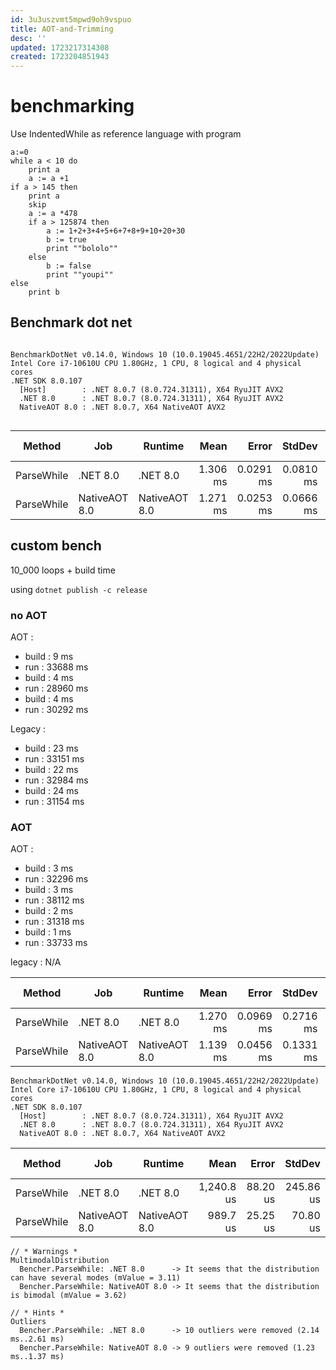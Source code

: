 ```yaml
---
id: 3u3uszvmt5mpwd9oh9vspuo
title: AOT-and-Trimming
desc: ''
updated: 1723217314308
created: 1723204851943
---
```



# benchmarking

Use IndentedWhile as reference language with program 
```
a:=0
while a < 10 do 
	print a
	a := a +1
if a > 145 then
	print a
	skip
	a := a *478
	if a > 125874 then
		a := 1+2+3+4+5+6+7+8+9+10+20+30
		b := true
		print ""bololo""
	else
		b := false
		print ""youpi""
else
	print b
```

## Benchmark dot net

```

BenchmarkDotNet v0.14.0, Windows 10 (10.0.19045.4651/22H2/2022Update)
Intel Core i7-10610U CPU 1.80GHz, 1 CPU, 8 logical and 4 physical cores
.NET SDK 8.0.107
  [Host]        : .NET 8.0.7 (8.0.724.31311), X64 RyuJIT AVX2
  .NET 8.0      : .NET 8.0.7 (8.0.724.31311), X64 RyuJIT AVX2
  NativeAOT 8.0 : .NET 8.0.7, X64 NativeAOT AVX2


```
| Method     | Job           | Runtime       | Mean     | Error     | StdDev    | Median   | Ratio | RatioSD | Gen0     | Gen1     | Allocated | Alloc Ratio |
|----------- |-------------- |-------------- |---------:|----------:|----------:|---------:|------:|--------:|---------:|---------:|----------:|------------:|
| ParseWhile | .NET 8.0      | .NET 8.0      | 1.306 ms | 0.0291 ms | 0.0810 ms | 1.295 ms |  1.00 |    0.09 | 347.6563 | 148.4375 |   1.59 MB |        1.00 |
| ParseWhile | NativeAOT 8.0 | NativeAOT 8.0 | 1.271 ms | 0.0253 ms | 0.0666 ms | 1.249 ms |  0.98 |    0.08 | 312.5000 | 164.0625 |   1.52 MB |        0.96 |


## custom bench

10_000 loops + build time 

using `dotnet publish -c release`

### no AOT

AOT : 
 - build : 9 ms
 - run : 33688 ms
 - build : 4 ms
 - run : 28960 ms
 - build : 4 ms
 - run : 30292 ms

Legacy :
 - build : 23 ms
 - run : 33151 ms
 - build : 22 ms
 - run : 32984 ms
 - build : 24 ms
 - run : 31154 ms


### AOT

AOT : 
 - build : 3 ms
 - run : 32296 ms
 - build : 3 ms
 - run : 38112 ms
 - build : 2 ms
 - run : 31318 ms
 - build : 1 ms
 - run : 33733 ms
  


legacy : N/A



| Method     | Job           | Runtime       | Mean     | Error     | StdDev    | Median   | Ratio | RatioSD | Gen0     | Gen1    | Allocated | Alloc Ratio |
|----------- |-------------- |-------------- |---------:|----------:|----------:|---------:|------:|--------:|---------:|--------:|----------:|------------:|
| ParseWhile | .NET 8.0      | .NET 8.0      | 1.270 ms | 0.0969 ms | 0.2716 ms | 1.163 ms |  1.04 |    0.28 | 296.8750 | 93.7500 |   1.39 MB |        1.00 |
| ParseWhile | NativeAOT 8.0 | NativeAOT 8.0 | 1.139 ms | 0.0456 ms | 0.1331 ms | 1.086 ms |  0.93 |    0.19 | 332.0313 |  3.9063 |   1.33 MB |        0.96 |

```
BenchmarkDotNet v0.14.0, Windows 10 (10.0.19045.4651/22H2/2022Update)
Intel Core i7-10610U CPU 1.80GHz, 1 CPU, 8 logical and 4 physical cores
.NET SDK 8.0.107
  [Host]        : .NET 8.0.7 (8.0.724.31311), X64 RyuJIT AVX2
  .NET 8.0      : .NET 8.0.7 (8.0.724.31311), X64 RyuJIT AVX2
  NativeAOT 8.0 : .NET 8.0.7, X64 NativeAOT AVX2
```

| Method     | Job           | Runtime       | Mean       | Error    | StdDev    | Median     | Ratio | RatioSD | Gen0     | Gen1    | Allocated | Alloc Ratio |
|----------- |-------------- |-------------- |-----------:|---------:|----------:|-----------:|------:|--------:|---------:|--------:|----------:|------------:|
| ParseWhile | .NET 8.0      | .NET 8.0      | 1,240.8 us | 88.20 us | 245.86 us | 1,160.3 us |  1.03 |    0.27 | 302.7344 | 87.8906 |   1.39 MB |        1.00 |
| ParseWhile | NativeAOT 8.0 | NativeAOT 8.0 |   989.7 us | 25.25 us |  70.80 us |   987.3 us |  0.82 |    0.15 | 326.1719 | 46.8750 |   1.33 MB |        0.96 |
```
// * Warnings *
MultimodalDistribution
  Bencher.ParseWhile: .NET 8.0      -> It seems that the distribution can have several modes (mValue = 3.11)
  Bencher.ParseWhile: NativeAOT 8.0 -> It seems that the distribution is bimodal (mValue = 3.62)

// * Hints *
Outliers
  Bencher.ParseWhile: .NET 8.0      -> 10 outliers were removed (2.14 ms..2.61 ms)
  Bencher.ParseWhile: NativeAOT 8.0 -> 9 outliers were removed (1.23 ms..1.37 ms)
```  